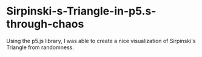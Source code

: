 # Sirpinski-s-Triangle-in-p5.s-through-chaos
Using the p5.js library, I was able to create a nice visualization of Sirpinski's Triangle from randomness.
